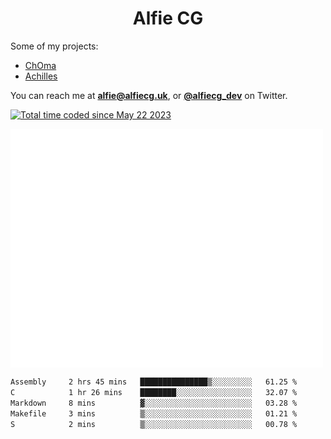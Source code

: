 <h1 align="center">Alfie CG</h1>

Some of my projects:
* [ChOma](https://github.com/opa334/ChOma)
* [Achilles](https://github.com/alfiecg24/Achilles)

You can reach me at **alfie@alfiecg.uk**, or **[@alfiecg_dev](https://twitter.com/alfiecg_dev)** on Twitter.

<a href="https://wakatime.com/@61592169-b9cf-4af8-b6fa-8ac7d4369b01"><img src="https://wakatime.com/badge/user/61592169-b9cf-4af8-b6fa-8ac7d4369b01.svg" alt="Total time coded since May 22 2023" /></a>


<img align="center" src="/github-metrics.svg" alt="Metrics" width="500">

 <!--[![GitHub Streak](https://streak-stats.demolab.com/?user=alfiecg24)](https://git.io/streak-stats)-->

<!--START_SECTION:waka-->

```txt
Assembly     2 hrs 45 mins   ███████████████▒░░░░░░░░░   61.25 %
C            1 hr 26 mins    ████████░░░░░░░░░░░░░░░░░   32.07 %
Markdown     8 mins          ▓░░░░░░░░░░░░░░░░░░░░░░░░   03.28 %
Makefile     3 mins          ▒░░░░░░░░░░░░░░░░░░░░░░░░   01.21 %
S            2 mins          ▒░░░░░░░░░░░░░░░░░░░░░░░░   00.78 %
```

<!--END_SECTION:waka-->
